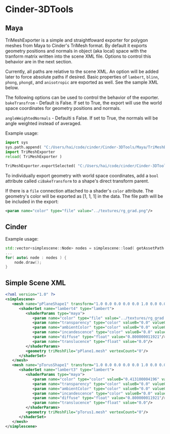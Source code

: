 # Cinder-3DTools

## Maya ##
TriMeshExporter is a simple and straightfoward exporter for polygon meshes from Maya to Cinder's TriMesh format. By default it exports geometry positions and normals in object (aka local) space with the tranform matrix written into the scene XML file. Options to control this behavior are in the next section.

Currently, all paths are relative to the scene XML. An option will be added later to force absolute paths if desired. Basic properties of ```lambert```, ```blinn```, ```phong```, ```phongE```, and ```anisotropic``` are exported as well. See the sample XML below.


The following options can be used to control the behavior of the exporter.
```bakeTransfrom``` - Default is False. If set to True, the export will use the world space coordinates for geometry positions and normals.

```angleWeightedNormals``` - Defaulti s False. If set to True, the normals will be angle weighted instead of averaged.


Example usage:
```python
import sys
sys.path.append( "C:/Users/hai/code/cinder/Cinder-3DTools/Maya/TriMeshExporter" )
import TriMeshExporter
reload( TriMeshExporter )
 
TriMeshExporter.exportSelected( "C:/Users/hai/code/cinder/Cinder-3DTools/TriMeshViewer/assets" )
```

To individually export geometry with world space coordinates, add a ``bool`` attribute called ``ciBakeTransform`` to a shape's direct transform parent.

If there is a ```file``` connection attached to a shader's ```color``` attribute. The geometry's color will be exported as [1, 1, 1] in the data. The file path will be be included in the export:
```xml
<param name="color" type="file" value="../textures/rg_grad.png"/>
```


## Cinder ##
Example usage:
```c++
std::vector<simplescene::Node> nodes = simplescene::load( getAssetPath( "Basic/Basic.xml" ) );
...
for( auto& node : nodes ) {
	node.draw();
}
```

## Simple Scene XML ##
```xml
<?xml version="1.0" ?>
<simplescene>
   <mesh name="pPlaneShape1" transform="1.0 0.0 0.0 0.0 0.0 1.0 0.0 0.0 0.0 0.0 1.0 0.0 0.0 0.0 0.0 1.0">
      <shaderSet name="lambert4" type="lambert">
         <shaderParams type="maya">
            <param name="color" type="file" value="../textures/rg_grad.png"/>
            <param name="transparency" type="color" valueB="0.0" valueG="0.0" valueR="0.0"/>
            <param name="ambientColor" type="color" valueB="0.0" valueG="0.0" valueR="0.0"/>
            <param name="incandescence" type="color" valueB="0.0" valueG="0.0" valueR="0.0"/>
            <param name="diffuse" type="float" value="0.800000011921"/>
            <param name="translucence" type="float" value="0.0"/>
         </shaderParams>
         <geometry triMeshFile="pPlane1.mesh" vertexCount="0"/>
      </shaderSet>
   </mesh>
   <mesh name="pTorusShape1" transform="1.0 0.0 0.0 0.0 0.0 1.0 0.0 0.0 0.0 0.0 1.0 0.0 0.0 0.634731961435 0.0 1.0">
      <shaderSet name="lambert3" type="lambert">
         <shaderParams type="maya">
            <param name="color" type="color" valueB="0.413100004196" valueG="0.386400014162" valueR="0.702199995518"/>
            <param name="transparency" type="color" valueB="0.0" valueG="0.0" valueR="0.0"/>
            <param name="ambientColor" type="color" valueB="0.0" valueG="0.0" valueR="0.0"/>
            <param name="incandescence" type="color" valueB="0.0" valueG="0.0" valueR="0.0"/>
            <param name="diffuse" type="float" value="0.800000011921"/>
            <param name="translucence" type="float" value="0.0"/>
         </shaderParams>
         <geometry triMeshFile="pTorus1.mesh" vertexCount="0"/>
      </shaderSet>
   </mesh>
</simplescene>
```
